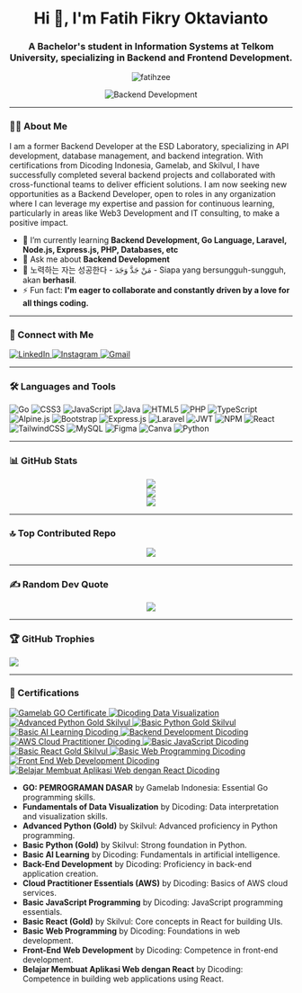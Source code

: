 <h1 align="center">Hi 👋, I'm Fatih Fikry Oktavianto</h1>
<h3 align="center">
  A Bachelor's student in Information Systems at Telkom University, specializing in Backend and Frontend Development.
</h3>

<p align="center">
  <img src="https://komarev.com/ghpvc/?username=fatihzee&label=Profile%20views&color=FF69B4&style=for-the-badge&labelColor=00008B" alt="fatihzee" />
</p>


<p align="center">
  <img src="https://media1.tenor.com/m/w5cBfjbwBakAAAAd/rose-apt.gif" alt="Backend Development"/>
</p>

---

### 👨‍💻 About Me

I am a former Backend Developer at the ESD Laboratory, specializing in API development, database management, and backend integration. With certifications from Dicoding Indonesia, Gamelab, and Skilvul, I have successfully completed several backend projects and collaborated with cross-functional teams to deliver efficient solutions. I am now seeking new opportunities as a Backend Developer, open to roles in any organization where I can leverage my expertise and passion for continuous learning, particularly in areas like Web3 Development and IT consulting, to make a positive impact.

- 🌱 I’m currently learning **Backend Development, Go Language, Laravel, Node.js, Express.js, PHP, Databases, etc**
- 💬 Ask me about **Backend Development**
- 💪 노력하는 자는 성공한다 - مَنْ جَدَّ وَجَدَ - Siapa yang bersungguh-sungguh, akan **berhasil**.
- ⚡ Fun fact: **I'm eager to collaborate and constantly driven by a love for all things coding.**

---

### 🔗 Connect with Me

<p align="left">
  <a href="https://linkedin.com/in/fatih-fikry-oktavianto" target="_blank">
    <img src="https://img.shields.io/badge/linkedin-%230077B5.svg?&style=for-the-badge&logo=linkedin&logoColor=white" alt="LinkedIn"/>
  </a>
  <a href="https://instagram.com/trustedby_" target="_blank">
    <img src="https://img.shields.io/badge/Instagram-E4405F?style=for-the-badge&logo=instagram&logoColor=white" alt="Instagram"/>
  </a>
  <a href="https://mail.google.com/mail/?view=cm&fs=1&to=viananto1234@gmail.com&su=Halo,%20Fatih%20Fikry%20Oktavianto&body=Hari%20yang%20cerah%20untuk%20mengoding,%20YEAYYY!" target="_blank">
    <img src="https://img.shields.io/badge/gmail-%23D14836.svg?&style=for-the-badge&logo=gmail&logoColor=white" alt="Gmail"/>
  </a>
</p>


---

### 🛠️ Languages and Tools
  
![Go](https://img.shields.io/badge/go-%2300ADD8.svg?style=for-the-badge&logo=go&logoColor=white) ![CSS3](https://img.shields.io/badge/css3-%231572B6.svg?style=for-the-badge&logo=css3&logoColor=white) ![JavaScript](https://img.shields.io/badge/javascript-%23323330.svg?style=for-the-badge&logo=javascript&logoColor=%23F7DF1E) ![Java](https://img.shields.io/badge/java-%23ED8B00.svg?style=for-the-badge&logo=openjdk&logoColor=white) ![HTML5](https://img.shields.io/badge/html5-%23E34F26.svg?style=for-the-badge&logo=html5&logoColor=white) ![PHP](https://img.shields.io/badge/php-%23777BB4.svg?style=for-the-badge&logo=php&logoColor=white) ![TypeScript](https://img.shields.io/badge/typescript-%23007ACC.svg?style=for-the-badge&logo=typescript&logoColor=white) ![Alpine.js](https://img.shields.io/badge/alpinejs-white.svg?style=for-the-badge&logo=alpinedotjs&logoColor=%238BC0D0) ![Bootstrap](https://img.shields.io/badge/bootstrap-%238511FA.svg?style=for-the-badge&logo=bootstrap&logoColor=white) ![Express.js](https://img.shields.io/badge/express.js-%23404d59.svg?style=for-the-badge&logo=express&logoColor=%2361DAFB) ![Laravel](https://img.shields.io/badge/laravel-%23FF2D20.svg?style=for-the-badge&logo=laravel&logoColor=white) ![JWT](https://img.shields.io/badge/JWT-black?style=for-the-badge&logo=JSON%20web%20tokens) ![NPM](https://img.shields.io/badge/NPM-%23CB3837.svg?style=for-the-badge&logo=npm&logoColor=white) ![React](https://img.shields.io/badge/react-%2320232a.svg?style=for-the-badge&logo=react&logoColor=%2361DAFB) ![TailwindCSS](https://img.shields.io/badge/tailwindcss-%2338B2AC.svg?style=for-the-badge&logo=tailwind-css&logoColor=white) ![MySQL](https://img.shields.io/badge/mysql-4479A1.svg?style=for-the-badge&logo=mysql&logoColor=white) ![Figma](https://img.shields.io/badge/figma-%23F24E1E.svg?style=for-the-badge&logo=figma&logoColor=white) ![Canva](https://img.shields.io/badge/Canva-%2300C4CC.svg?style=for-the-badge&logo=Canva&logoColor=white) ![Python](https://img.shields.io/badge/python-3670A0?style=for-the-badge&logo=python&logoColor=ffdd54)

---

### 📊 GitHub Stats

<div align="center">
  
![](https://github-readme-stats.vercel.app/api?username=FatihZee&theme=ambient_gradient&hide_border=false&include_all_commits=true&count_private=true)<br/>
![](https://github-readme-streak-stats.herokuapp.com/?user=FatihZee&theme=ambient_gradient&hide_border=false)<br/>
![](https://github-readme-stats.vercel.app/api/top-langs/?username=FatihZee&theme=ambient_gradient&hide_border=false&include_all_commits=true&count_private=true&layout=compact)
</div>

---

### 🔝 Top Contributed Repo
<div align="center">
  
![](https://github-contributor-stats.vercel.app/api?username=FatihZee&limit=5&theme=ambient_gradient&combine_all_yearly_contributions=true)
</div>

---

### ✍️ Random Dev Quote
<div align="center">
  
![](https://quotes-github-readme.vercel.app/api?type=horizontal&theme=radical)
</div>

---

### 🏆 GitHub Trophies
![](https://github-profile-trophy.vercel.app/?username=FatihZee&theme=radical&no-frame=false&no-bg=true&margin-w=4)

---

### 📜 Certifications

<p align="left">
  <a href="https://www.gamelab.id/certificate/GL3708718132" target="_blank">
    <img src="https://img.shields.io/badge/Gamelab%20Indonesia-GO%3A%20PEMROGRAMAN%20DASAR-brightgreen?style=flat-square&logo=go&logoColor=white" alt="Gamelab GO Certificate"/>
  </a>
  <a href="https://www.dicoding.com/certificates/MRZMEV2NNPYQ" target="_blank">
    <img src="https://img.shields.io/badge/Dicoding-Fundamentals%20of%20Data%20Visualization-blue?style=flat-square&logo=databricks&logoColor=white" alt="Dicoding Data Visualization"/>
  </a>
  <a href="https://badgr.com/public/assertions/CHxcATlrRi6SF9pOd0XmlA?identity__email=viananto1234@gmail.com" target="_blank">
    <img src="https://img.shields.io/badge/Skilvul-Advanced%20Python%20(Gold)-informational?style=flat-square&logo=python&logoColor=white" alt="Advanced Python Gold Skilvul"/>
  </a>
  <a href="https://badgr.com/public/assertions/3-PwVP5OSBGOnYjieafLNw?identity__email=viananto1234@gmail.com" target="_blank">
    <img src="https://img.shields.io/badge/Skilvul-Basic%20Python%20(Gold)-yellow?style=flat-square&logo=python&logoColor=white" alt="Basic Python Gold Skilvul"/>
  </a>
  <a href="https://www.dicoding.com/certificates/1OP8WR4YLXQK" target="_blank">
    <img src="https://img.shields.io/badge/Dicoding-Basic%20AI%20Learning-blue?style=flat-square&logo=openai&logoColor=white" alt="Basic AI Learning Dicoding"/>
  </a>
  <a href="https://www.dicoding.com/certificates/53XEO1JWRZRN" target="_blank">
    <img src="https://img.shields.io/badge/Dicoding-Back%20End%20Development-brightgreen?style=flat-square&logo=node.js&logoColor=white" alt="Backend Development Dicoding"/>
  </a>
  <a href="https://www.dicoding.com/certificates/0LZ06YOY0Z65" target="_blank">
    <img src="https://img.shields.io/badge/Dicoding-Cloud%20Practitioner%20AWS-blueviolet?style=flat-square&logo=amazon-aws&logoColor=white" alt="AWS Cloud Practitioner Dicoding"/>
  </a>
  <a href="https://www.dicoding.com/certificates/1OP8WJV1LXQK" target="_blank">
    <img src="https://img.shields.io/badge/Dicoding-Basic%20JavaScript-orange?style=flat-square&logo=javascript&logoColor=white" alt="Basic JavaScript Dicoding"/>
  </a>
  <a href="https://badgr.com/public/assertions/XX4Gk3S5TuethZ0D-zcG9Q?identity__email=viananto1234@gmail.com" target="_blank">
    <img src="https://img.shields.io/badge/Skilvul-Basic%20React%20(Gold)-blue?style=flat-square&logo=react&logoColor=white" alt="Basic React Gold Skilvul"/>
  </a>
  <a href="https://www.dicoding.com/certificates/L4PQ129MVXO1" target="_blank">
    <img src="https://img.shields.io/badge/Dicoding-Basic%20Web%20Programming-red?style=flat-square&logo=html5&logoColor=white" alt="Basic Web Programming Dicoding"/>
  </a>
  <a href="https://www.dicoding.com/certificates/0LZ065YO0Z65" target="_blank">
    <img src="https://img.shields.io/badge/Dicoding-Front%20End%20Web%20Development-orange?style=flat-square&logo=html5&logoColor=white" alt="Front End Web Development Dicoding"/>
  </a>
  <a href="https://www.dicoding.com/certificates/4EXG7O3E1PRL" target="_blank">
    <img src="https://img.shields.io/badge/Dicoding-Belajar%20Membuat%20Aplikasi%20Web%20dengan%20React-blue?style=flat-square&logo=react&logoColor=white" alt="Belajar Membuat Aplikasi Web dengan React Dicoding"/>
  </a>
</p>

- **GO: PEMROGRAMAN DASAR** by Gamelab Indonesia: Essential Go programming skills.
- **Fundamentals of Data Visualization** by Dicoding: Data interpretation and visualization skills.
- **Advanced Python (Gold)** by Skilvul: Advanced proficiency in Python programming.
- **Basic Python (Gold)** by Skilvul: Strong foundation in Python.
- **Basic AI Learning** by Dicoding: Fundamentals in artificial intelligence.
- **Back-End Development** by Dicoding: Proficiency in back-end application creation.
- **Cloud Practitioner Essentials (AWS)** by Dicoding: Basics of AWS cloud services.
- **Basic JavaScript Programming** by Dicoding: JavaScript programming essentials.
- **Basic React (Gold)** by Skilvul: Core concepts in React for building UIs.
- **Basic Web Programming** by Dicoding: Foundations in web development.
- **Front-End Web Development** by Dicoding: Competence in front-end development.
- **Belajar Membuat Aplikasi Web dengan React** by Dicoding: Competence in building web applications using React.
